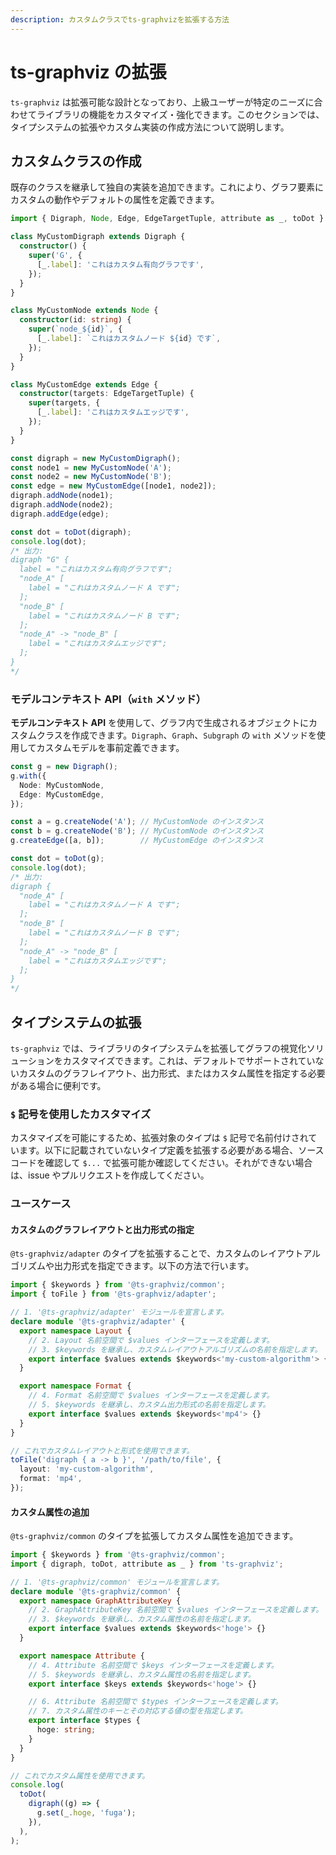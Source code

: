 ```yaml
---
description: カスタムクラスでts-graphvizを拡張する方法
---
```

# ts-graphviz の拡張

`ts-graphviz` は拡張可能な設計となっており、上級ユーザーが特定のニーズに合わせてライブラリの機能をカスタマイズ・強化できます。このセクションでは、タイプシステムの拡張やカスタム実装の作成方法について説明します。

## カスタムクラスの作成

既存のクラスを継承して独自の実装を追加できます。これにより、グラフ要素にカスタムの動作やデフォルトの属性を定義できます。

```typescript
import { Digraph, Node, Edge, EdgeTargetTuple, attribute as _, toDot } from 'ts-graphviz';

class MyCustomDigraph extends Digraph {
  constructor() {
    super('G', {
      [_.label]: 'これはカスタム有向グラフです',
    });
  }
}

class MyCustomNode extends Node {
  constructor(id: string) {
    super(`node_${id}`, {
      [_.label]: `これはカスタムノード ${id} です`,
    });
  }
}

class MyCustomEdge extends Edge {
  constructor(targets: EdgeTargetTuple) {
    super(targets, {
      [_.label]: 'これはカスタムエッジです',
    });
  }
}

const digraph = new MyCustomDigraph();
const node1 = new MyCustomNode('A');
const node2 = new MyCustomNode('B');
const edge = new MyCustomEdge([node1, node2]);
digraph.addNode(node1);
digraph.addNode(node2);
digraph.addEdge(edge);

const dot = toDot(digraph);
console.log(dot);
/* 出力:
digraph "G" {
  label = "これはカスタム有向グラフです";
  "node_A" [
    label = "これはカスタムノード A です";
  ];
  "node_B" [
    label = "これはカスタムノード B です";
  ];
  "node_A" -> "node_B" [
    label = "これはカスタムエッジです";
  ];
}
*/
```

### モデルコンテキスト API（`with` メソッド）

**モデルコンテキスト API** を使用して、グラフ内で生成されるオブジェクトにカスタムクラスを作成できます。`Digraph`、`Graph`、`Subgraph` の `with` メソッドを使用してカスタムモデルを事前定義できます。

```typescript
const g = new Digraph();
g.with({
  Node: MyCustomNode,
  Edge: MyCustomEdge,
});

const a = g.createNode('A'); // MyCustomNode のインスタンス
const b = g.createNode('B'); // MyCustomNode のインスタンス
g.createEdge([a, b]);        // MyCustomEdge のインスタンス

const dot = toDot(g);
console.log(dot);
/* 出力:
digraph {
  "node_A" [
    label = "これはカスタムノード A です";
  ];
  "node_B" [
    label = "これはカスタムノード B です";
  ];
  "node_A" -> "node_B" [
    label = "これはカスタムエッジです";
  ];
}
*/
```

## タイプシステムの拡張

`ts-graphviz` では、ライブラリのタイプシステムを拡張してグラフの視覚化ソリューションをカスタマイズできます。これは、デフォルトでサポートされていないカスタムのグラフレイアウト、出力形式、またはカスタム属性を指定する必要がある場合に便利です。

### `$` 記号を使用したカスタマイズ

カスタマイズを可能にするため、拡張対象のタイプは `$` 記号で名前付けされています。以下に記載されていないタイプ定義を拡張する必要がある場合、ソースコードを確認して `$...` で拡張可能か確認してください。それができない場合は、issue やプルリクエストを作成してください。

### ユースケース

#### カスタムのグラフレイアウトと出力形式の指定

`@ts-graphviz/adapter` のタイプを拡張することで、カスタムのレイアウトアルゴリズムや出力形式を指定できます。以下の方法で行います。

```typescript
import { $keywords } from '@ts-graphviz/common';
import { toFile } from '@ts-graphviz/adapter';

// 1. '@ts-graphviz/adapter' モジュールを宣言します。
declare module '@ts-graphviz/adapter' {
  export namespace Layout {
    // 2. Layout 名前空間で $values インターフェースを定義します。
    // 3. $keywords を継承し、カスタムレイアウトアルゴリズムの名前を指定します。
    export interface $values extends $keywords<'my-custom-algorithm'> {}
  }

  export namespace Format {
    // 4. Format 名前空間で $values インターフェースを定義します。
    // 5. $keywords を継承し、カスタム出力形式の名前を指定します。
    export interface $values extends $keywords<'mp4'> {}
  }
}

// これでカスタムレイアウトと形式を使用できます。
toFile('digraph { a -> b }', '/path/to/file', {
  layout: 'my-custom-algorithm',
  format: 'mp4',
});
```

#### カスタム属性の追加

`@ts-graphviz/common` のタイプを拡張してカスタム属性を追加できます。

```typescript
import { $keywords } from '@ts-graphviz/common';
import { digraph, toDot, attribute as _ } from 'ts-graphviz';

// 1. '@ts-graphviz/common' モジュールを宣言します。
declare module '@ts-graphviz/common' {
  export namespace GraphAttributeKey {
    // 2. GraphAttributeKey 名前空間で $values インターフェースを定義します。
    // 3. $keywords を継承し、カスタム属性の名前を指定します。
    export interface $values extends $keywords<'hoge'> {}
  }

  export namespace Attribute {
    // 4. Attribute 名前空間で $keys インターフェースを定義します。
    // 5. $keywords を継承し、カスタム属性の名前を指定します。
    export interface $keys extends $keywords<'hoge'> {}

    // 6. Attribute 名前空間で $types インターフェースを定義します。
    // 7. カスタム属性のキーとその対応する値の型を指定します。
    export interface $types {
      hoge: string;
    }
  }
}

// これでカスタム属性を使用できます。
console.log(
  toDot(
    digraph((g) => {
      g.set(_.hoge, 'fuga');
    }),
  ),
);
```
